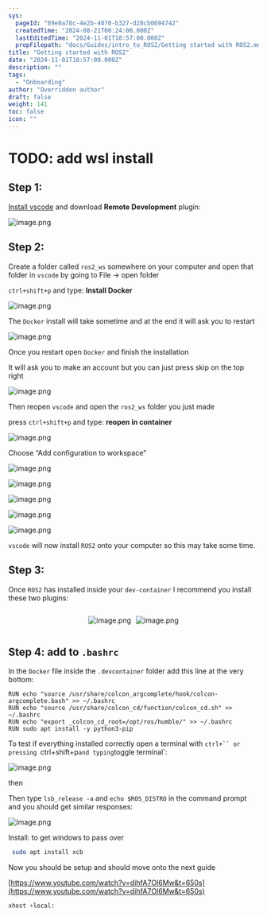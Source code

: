 ```yaml
---
sys:
  pageId: "89e0a78c-4e2b-4070-b327-d28cb0694742"
  createdTime: "2024-08-21T00:24:00.000Z"
  lastEditedTime: "2024-11-01T18:57:00.000Z"
  propFilepath: "docs/Guides/intro_to_ROS2/Getting started with ROS2.md"
title: "Getting started with ROS2"
date: "2024-11-01T18:57:00.000Z"
description: ""
tags:
  - "Onboarding"
author: "Overridden author"
draft: false
weight: 141
toc: false
icon: ""
---
```


# TODO: add wsl install

## Step 1:

[Install vscode](https://code.visualstudio.com/download) and download **Remote Development** plugin:

![image.png](https://prod-files-secure.s3.us-west-2.amazonaws.com/d518164a-d88e-44d1-a4ee-3adb3bd8bce0/efb52993-1881-4a40-b95e-6f020334f022/image.png?X-Amz-Algorithm=AWS4-HMAC-SHA256&X-Amz-Content-Sha256=UNSIGNED-PAYLOAD&X-Amz-Credential=ASIAZI2LB4665NAK7J3R%2F20250222%2Fus-west-2%2Fs3%2Faws4_request&X-Amz-Date=20250222T020634Z&X-Amz-Expires=3600&X-Amz-Security-Token=IQoJb3JpZ2luX2VjELr%2F%2F%2F%2F%2F%2F%2F%2F%2F%2FwEaCXVzLXdlc3QtMiJHMEUCIQC43WSBJ%2F%2FvhRHyP8KLnWy1m1sUEwBKPbBIsVU3Kfo9UQIgHthhcbbA8Wofirn8PZQ2SNri5QHD1u%2BrJfV3PK79qAMqiAQI4%2F%2F%2F%2F%2F%2F%2F%2F%2F%2F%2FARAAGgw2Mzc0MjMxODM4MDUiDIwQPE0amHpIxOFa%2FyrcAxmXwvfBWs3G2jA7kdhUMbt%2BjGJAPEzfrFSL%2BPnkRRtDJ9OO1ix%2Fo%2FV3EO728ab7rEyIjx9eo%2BFMRv%2BAKboUiEr5ue4ev%2FPasXeHt5u6nXVC0I3K%2FS1JdCUrkazOpHmLh7Z1s4PyCfq26otjniHTYuQ9oQo5tTHRCV7P6cuxYTqXASEXNF9BHGGCMJBcXQMSPhhd8Rp9%2BKrEDtyVBbe%2Fa14mkjSaKWrJ5ElnILnUfQ1UubEyfyhsjp2gqVmzwlPhRv1pWnSrsorEbFR1ptrKrzL0GMmwJf83f0GrzaHXKSZ8uh7byKN69KnnyssBFaRoRrUY4b1UdI9I7NgWVSNnsWddbYkXFagzRa1Ct37w0lhoYjxSz3QFkdk2YE0dQWpITxioclf%2BwGi%2F0mCsoXVWy8gc1XrMvs4RNm6pArq7wtbEKwT1YCctMo8Lo6LzU2xsXXWw%2BeCbq0ecEd%2B94cFQ0Ei%2FmCJsl8BXnFqAlntarV%2BOf8w5sc3eA9F4%2FoXhtgsayDwWOJnp4zT%2FmXyuI%2F1KNObGYpRONLSXcif8YUJPFO%2B1zemlPeEXceZrPSrClNQCK8dtGi%2B2IBN9WA8QO4WmYaeyCWiZdQJguWrPnd1IgjXsy0EFAhEOswJs32z1MPbO5L0GOqUBr9xSmpDDB0ow5ToXfxeGEmX1PrZNun5ha7xGRcmCWQTU2HZ9g2O%2Bnia1ESzsEFeL%2FG8xZAjlvJuIhnvidbDLaEIwuuyAhh3i%2Fm5v4RYMezU99ei1ncphJjjyTDrmoRvriQE7sCju%2FiFObULWC1rsNdPGLkXB%2BbcLKYJpYy8ozxSydYAowtHp0THm8cKLcz8br46vHe9pbyy6%2FoUU3oMzz1Hr5H6y&X-Amz-Signature=e2bf225cf37b9bd9b2b1ccb99eaee79e8a15ce36f0292086d7d4439ca0b6a9ad&X-Amz-SignedHeaders=host&x-id=GetObject)

## Step 2:

Create a folder called `ros2_ws` somewhere on your computer and open that folder in `vscode` by going to File → open folder 

`ctrl+shift+p` and type: **Install Docker**

![image.png](https://prod-files-secure.s3.us-west-2.amazonaws.com/d518164a-d88e-44d1-a4ee-3adb3bd8bce0/2269dc0e-1cd5-47ff-bceb-c04ad9b2eab0/image.png?X-Amz-Algorithm=AWS4-HMAC-SHA256&X-Amz-Content-Sha256=UNSIGNED-PAYLOAD&X-Amz-Credential=ASIAZI2LB4665NAK7J3R%2F20250222%2Fus-west-2%2Fs3%2Faws4_request&X-Amz-Date=20250222T020634Z&X-Amz-Expires=3600&X-Amz-Security-Token=IQoJb3JpZ2luX2VjELr%2F%2F%2F%2F%2F%2F%2F%2F%2F%2FwEaCXVzLXdlc3QtMiJHMEUCIQC43WSBJ%2F%2FvhRHyP8KLnWy1m1sUEwBKPbBIsVU3Kfo9UQIgHthhcbbA8Wofirn8PZQ2SNri5QHD1u%2BrJfV3PK79qAMqiAQI4%2F%2F%2F%2F%2F%2F%2F%2F%2F%2F%2FARAAGgw2Mzc0MjMxODM4MDUiDIwQPE0amHpIxOFa%2FyrcAxmXwvfBWs3G2jA7kdhUMbt%2BjGJAPEzfrFSL%2BPnkRRtDJ9OO1ix%2Fo%2FV3EO728ab7rEyIjx9eo%2BFMRv%2BAKboUiEr5ue4ev%2FPasXeHt5u6nXVC0I3K%2FS1JdCUrkazOpHmLh7Z1s4PyCfq26otjniHTYuQ9oQo5tTHRCV7P6cuxYTqXASEXNF9BHGGCMJBcXQMSPhhd8Rp9%2BKrEDtyVBbe%2Fa14mkjSaKWrJ5ElnILnUfQ1UubEyfyhsjp2gqVmzwlPhRv1pWnSrsorEbFR1ptrKrzL0GMmwJf83f0GrzaHXKSZ8uh7byKN69KnnyssBFaRoRrUY4b1UdI9I7NgWVSNnsWddbYkXFagzRa1Ct37w0lhoYjxSz3QFkdk2YE0dQWpITxioclf%2BwGi%2F0mCsoXVWy8gc1XrMvs4RNm6pArq7wtbEKwT1YCctMo8Lo6LzU2xsXXWw%2BeCbq0ecEd%2B94cFQ0Ei%2FmCJsl8BXnFqAlntarV%2BOf8w5sc3eA9F4%2FoXhtgsayDwWOJnp4zT%2FmXyuI%2F1KNObGYpRONLSXcif8YUJPFO%2B1zemlPeEXceZrPSrClNQCK8dtGi%2B2IBN9WA8QO4WmYaeyCWiZdQJguWrPnd1IgjXsy0EFAhEOswJs32z1MPbO5L0GOqUBr9xSmpDDB0ow5ToXfxeGEmX1PrZNun5ha7xGRcmCWQTU2HZ9g2O%2Bnia1ESzsEFeL%2FG8xZAjlvJuIhnvidbDLaEIwuuyAhh3i%2Fm5v4RYMezU99ei1ncphJjjyTDrmoRvriQE7sCju%2FiFObULWC1rsNdPGLkXB%2BbcLKYJpYy8ozxSydYAowtHp0THm8cKLcz8br46vHe9pbyy6%2FoUU3oMzz1Hr5H6y&X-Amz-Signature=bb0e19247d189425d78292a1fea72045bc4fa1ca541680bbd03c366f79cdd7b0&X-Amz-SignedHeaders=host&x-id=GetObject)

The `Docker` install will take sometime and at the end it will ask you to restart

![image.png](https://prod-files-secure.s3.us-west-2.amazonaws.com/d518164a-d88e-44d1-a4ee-3adb3bd8bce0/ed233f78-be33-4b1f-b89c-9c346c0e961e/image.png?X-Amz-Algorithm=AWS4-HMAC-SHA256&X-Amz-Content-Sha256=UNSIGNED-PAYLOAD&X-Amz-Credential=ASIAZI2LB4665NAK7J3R%2F20250222%2Fus-west-2%2Fs3%2Faws4_request&X-Amz-Date=20250222T020634Z&X-Amz-Expires=3600&X-Amz-Security-Token=IQoJb3JpZ2luX2VjELr%2F%2F%2F%2F%2F%2F%2F%2F%2F%2FwEaCXVzLXdlc3QtMiJHMEUCIQC43WSBJ%2F%2FvhRHyP8KLnWy1m1sUEwBKPbBIsVU3Kfo9UQIgHthhcbbA8Wofirn8PZQ2SNri5QHD1u%2BrJfV3PK79qAMqiAQI4%2F%2F%2F%2F%2F%2F%2F%2F%2F%2F%2FARAAGgw2Mzc0MjMxODM4MDUiDIwQPE0amHpIxOFa%2FyrcAxmXwvfBWs3G2jA7kdhUMbt%2BjGJAPEzfrFSL%2BPnkRRtDJ9OO1ix%2Fo%2FV3EO728ab7rEyIjx9eo%2BFMRv%2BAKboUiEr5ue4ev%2FPasXeHt5u6nXVC0I3K%2FS1JdCUrkazOpHmLh7Z1s4PyCfq26otjniHTYuQ9oQo5tTHRCV7P6cuxYTqXASEXNF9BHGGCMJBcXQMSPhhd8Rp9%2BKrEDtyVBbe%2Fa14mkjSaKWrJ5ElnILnUfQ1UubEyfyhsjp2gqVmzwlPhRv1pWnSrsorEbFR1ptrKrzL0GMmwJf83f0GrzaHXKSZ8uh7byKN69KnnyssBFaRoRrUY4b1UdI9I7NgWVSNnsWddbYkXFagzRa1Ct37w0lhoYjxSz3QFkdk2YE0dQWpITxioclf%2BwGi%2F0mCsoXVWy8gc1XrMvs4RNm6pArq7wtbEKwT1YCctMo8Lo6LzU2xsXXWw%2BeCbq0ecEd%2B94cFQ0Ei%2FmCJsl8BXnFqAlntarV%2BOf8w5sc3eA9F4%2FoXhtgsayDwWOJnp4zT%2FmXyuI%2F1KNObGYpRONLSXcif8YUJPFO%2B1zemlPeEXceZrPSrClNQCK8dtGi%2B2IBN9WA8QO4WmYaeyCWiZdQJguWrPnd1IgjXsy0EFAhEOswJs32z1MPbO5L0GOqUBr9xSmpDDB0ow5ToXfxeGEmX1PrZNun5ha7xGRcmCWQTU2HZ9g2O%2Bnia1ESzsEFeL%2FG8xZAjlvJuIhnvidbDLaEIwuuyAhh3i%2Fm5v4RYMezU99ei1ncphJjjyTDrmoRvriQE7sCju%2FiFObULWC1rsNdPGLkXB%2BbcLKYJpYy8ozxSydYAowtHp0THm8cKLcz8br46vHe9pbyy6%2FoUU3oMzz1Hr5H6y&X-Amz-Signature=ce4b3f1fe0cd0524df1f01b58b5af6e267d3b6a65053b8df38d0cf5cd3e08bfc&X-Amz-SignedHeaders=host&x-id=GetObject)

Once you restart open `Docker` and finish the installation

It will ask you to make an account but you can just press skip on the top right

![image.png](https://prod-files-secure.s3.us-west-2.amazonaws.com/d518164a-d88e-44d1-a4ee-3adb3bd8bce0/21010ad9-1659-4fd9-9f59-9932a09b2a3d/image.png?X-Amz-Algorithm=AWS4-HMAC-SHA256&X-Amz-Content-Sha256=UNSIGNED-PAYLOAD&X-Amz-Credential=ASIAZI2LB4665NAK7J3R%2F20250222%2Fus-west-2%2Fs3%2Faws4_request&X-Amz-Date=20250222T020634Z&X-Amz-Expires=3600&X-Amz-Security-Token=IQoJb3JpZ2luX2VjELr%2F%2F%2F%2F%2F%2F%2F%2F%2F%2FwEaCXVzLXdlc3QtMiJHMEUCIQC43WSBJ%2F%2FvhRHyP8KLnWy1m1sUEwBKPbBIsVU3Kfo9UQIgHthhcbbA8Wofirn8PZQ2SNri5QHD1u%2BrJfV3PK79qAMqiAQI4%2F%2F%2F%2F%2F%2F%2F%2F%2F%2F%2FARAAGgw2Mzc0MjMxODM4MDUiDIwQPE0amHpIxOFa%2FyrcAxmXwvfBWs3G2jA7kdhUMbt%2BjGJAPEzfrFSL%2BPnkRRtDJ9OO1ix%2Fo%2FV3EO728ab7rEyIjx9eo%2BFMRv%2BAKboUiEr5ue4ev%2FPasXeHt5u6nXVC0I3K%2FS1JdCUrkazOpHmLh7Z1s4PyCfq26otjniHTYuQ9oQo5tTHRCV7P6cuxYTqXASEXNF9BHGGCMJBcXQMSPhhd8Rp9%2BKrEDtyVBbe%2Fa14mkjSaKWrJ5ElnILnUfQ1UubEyfyhsjp2gqVmzwlPhRv1pWnSrsorEbFR1ptrKrzL0GMmwJf83f0GrzaHXKSZ8uh7byKN69KnnyssBFaRoRrUY4b1UdI9I7NgWVSNnsWddbYkXFagzRa1Ct37w0lhoYjxSz3QFkdk2YE0dQWpITxioclf%2BwGi%2F0mCsoXVWy8gc1XrMvs4RNm6pArq7wtbEKwT1YCctMo8Lo6LzU2xsXXWw%2BeCbq0ecEd%2B94cFQ0Ei%2FmCJsl8BXnFqAlntarV%2BOf8w5sc3eA9F4%2FoXhtgsayDwWOJnp4zT%2FmXyuI%2F1KNObGYpRONLSXcif8YUJPFO%2B1zemlPeEXceZrPSrClNQCK8dtGi%2B2IBN9WA8QO4WmYaeyCWiZdQJguWrPnd1IgjXsy0EFAhEOswJs32z1MPbO5L0GOqUBr9xSmpDDB0ow5ToXfxeGEmX1PrZNun5ha7xGRcmCWQTU2HZ9g2O%2Bnia1ESzsEFeL%2FG8xZAjlvJuIhnvidbDLaEIwuuyAhh3i%2Fm5v4RYMezU99ei1ncphJjjyTDrmoRvriQE7sCju%2FiFObULWC1rsNdPGLkXB%2BbcLKYJpYy8ozxSydYAowtHp0THm8cKLcz8br46vHe9pbyy6%2FoUU3oMzz1Hr5H6y&X-Amz-Signature=3187e9f2bf00c61fb1e9f1dfd648ee79d3061e9f8bb29af5625c06c0fdf60781&X-Amz-SignedHeaders=host&x-id=GetObject)

Then reopen `vscode` and open the `ros2_ws` folder you just made

press `ctrl+shift+p` and type: **reopen in container**

![image.png](https://prod-files-secure.s3.us-west-2.amazonaws.com/d518164a-d88e-44d1-a4ee-3adb3bd8bce0/4e93b8c2-41ad-488c-8095-c74205196118/image.png?X-Amz-Algorithm=AWS4-HMAC-SHA256&X-Amz-Content-Sha256=UNSIGNED-PAYLOAD&X-Amz-Credential=ASIAZI2LB4665NAK7J3R%2F20250222%2Fus-west-2%2Fs3%2Faws4_request&X-Amz-Date=20250222T020634Z&X-Amz-Expires=3600&X-Amz-Security-Token=IQoJb3JpZ2luX2VjELr%2F%2F%2F%2F%2F%2F%2F%2F%2F%2FwEaCXVzLXdlc3QtMiJHMEUCIQC43WSBJ%2F%2FvhRHyP8KLnWy1m1sUEwBKPbBIsVU3Kfo9UQIgHthhcbbA8Wofirn8PZQ2SNri5QHD1u%2BrJfV3PK79qAMqiAQI4%2F%2F%2F%2F%2F%2F%2F%2F%2F%2F%2FARAAGgw2Mzc0MjMxODM4MDUiDIwQPE0amHpIxOFa%2FyrcAxmXwvfBWs3G2jA7kdhUMbt%2BjGJAPEzfrFSL%2BPnkRRtDJ9OO1ix%2Fo%2FV3EO728ab7rEyIjx9eo%2BFMRv%2BAKboUiEr5ue4ev%2FPasXeHt5u6nXVC0I3K%2FS1JdCUrkazOpHmLh7Z1s4PyCfq26otjniHTYuQ9oQo5tTHRCV7P6cuxYTqXASEXNF9BHGGCMJBcXQMSPhhd8Rp9%2BKrEDtyVBbe%2Fa14mkjSaKWrJ5ElnILnUfQ1UubEyfyhsjp2gqVmzwlPhRv1pWnSrsorEbFR1ptrKrzL0GMmwJf83f0GrzaHXKSZ8uh7byKN69KnnyssBFaRoRrUY4b1UdI9I7NgWVSNnsWddbYkXFagzRa1Ct37w0lhoYjxSz3QFkdk2YE0dQWpITxioclf%2BwGi%2F0mCsoXVWy8gc1XrMvs4RNm6pArq7wtbEKwT1YCctMo8Lo6LzU2xsXXWw%2BeCbq0ecEd%2B94cFQ0Ei%2FmCJsl8BXnFqAlntarV%2BOf8w5sc3eA9F4%2FoXhtgsayDwWOJnp4zT%2FmXyuI%2F1KNObGYpRONLSXcif8YUJPFO%2B1zemlPeEXceZrPSrClNQCK8dtGi%2B2IBN9WA8QO4WmYaeyCWiZdQJguWrPnd1IgjXsy0EFAhEOswJs32z1MPbO5L0GOqUBr9xSmpDDB0ow5ToXfxeGEmX1PrZNun5ha7xGRcmCWQTU2HZ9g2O%2Bnia1ESzsEFeL%2FG8xZAjlvJuIhnvidbDLaEIwuuyAhh3i%2Fm5v4RYMezU99ei1ncphJjjyTDrmoRvriQE7sCju%2FiFObULWC1rsNdPGLkXB%2BbcLKYJpYy8ozxSydYAowtHp0THm8cKLcz8br46vHe9pbyy6%2FoUU3oMzz1Hr5H6y&X-Amz-Signature=64d3c8ed88bcb640e62d06eaad85111dacd1f60c02e804f52983d2a337e8e29c&X-Amz-SignedHeaders=host&x-id=GetObject)

Choose “Add configuration to workspace”

![image.png](https://prod-files-secure.s3.us-west-2.amazonaws.com/d518164a-d88e-44d1-a4ee-3adb3bd8bce0/9560b282-5060-4989-ba37-97e7b2c22476/image.png?X-Amz-Algorithm=AWS4-HMAC-SHA256&X-Amz-Content-Sha256=UNSIGNED-PAYLOAD&X-Amz-Credential=ASIAZI2LB4665NAK7J3R%2F20250222%2Fus-west-2%2Fs3%2Faws4_request&X-Amz-Date=20250222T020634Z&X-Amz-Expires=3600&X-Amz-Security-Token=IQoJb3JpZ2luX2VjELr%2F%2F%2F%2F%2F%2F%2F%2F%2F%2FwEaCXVzLXdlc3QtMiJHMEUCIQC43WSBJ%2F%2FvhRHyP8KLnWy1m1sUEwBKPbBIsVU3Kfo9UQIgHthhcbbA8Wofirn8PZQ2SNri5QHD1u%2BrJfV3PK79qAMqiAQI4%2F%2F%2F%2F%2F%2F%2F%2F%2F%2F%2FARAAGgw2Mzc0MjMxODM4MDUiDIwQPE0amHpIxOFa%2FyrcAxmXwvfBWs3G2jA7kdhUMbt%2BjGJAPEzfrFSL%2BPnkRRtDJ9OO1ix%2Fo%2FV3EO728ab7rEyIjx9eo%2BFMRv%2BAKboUiEr5ue4ev%2FPasXeHt5u6nXVC0I3K%2FS1JdCUrkazOpHmLh7Z1s4PyCfq26otjniHTYuQ9oQo5tTHRCV7P6cuxYTqXASEXNF9BHGGCMJBcXQMSPhhd8Rp9%2BKrEDtyVBbe%2Fa14mkjSaKWrJ5ElnILnUfQ1UubEyfyhsjp2gqVmzwlPhRv1pWnSrsorEbFR1ptrKrzL0GMmwJf83f0GrzaHXKSZ8uh7byKN69KnnyssBFaRoRrUY4b1UdI9I7NgWVSNnsWddbYkXFagzRa1Ct37w0lhoYjxSz3QFkdk2YE0dQWpITxioclf%2BwGi%2F0mCsoXVWy8gc1XrMvs4RNm6pArq7wtbEKwT1YCctMo8Lo6LzU2xsXXWw%2BeCbq0ecEd%2B94cFQ0Ei%2FmCJsl8BXnFqAlntarV%2BOf8w5sc3eA9F4%2FoXhtgsayDwWOJnp4zT%2FmXyuI%2F1KNObGYpRONLSXcif8YUJPFO%2B1zemlPeEXceZrPSrClNQCK8dtGi%2B2IBN9WA8QO4WmYaeyCWiZdQJguWrPnd1IgjXsy0EFAhEOswJs32z1MPbO5L0GOqUBr9xSmpDDB0ow5ToXfxeGEmX1PrZNun5ha7xGRcmCWQTU2HZ9g2O%2Bnia1ESzsEFeL%2FG8xZAjlvJuIhnvidbDLaEIwuuyAhh3i%2Fm5v4RYMezU99ei1ncphJjjyTDrmoRvriQE7sCju%2FiFObULWC1rsNdPGLkXB%2BbcLKYJpYy8ozxSydYAowtHp0THm8cKLcz8br46vHe9pbyy6%2FoUU3oMzz1Hr5H6y&X-Amz-Signature=dce7f2373c9d4df91b2c4c714280bb721f2936945dfca7c6de5f1d95e8442f11&X-Amz-SignedHeaders=host&x-id=GetObject)

![image.png](https://prod-files-secure.s3.us-west-2.amazonaws.com/d518164a-d88e-44d1-a4ee-3adb3bd8bce0/2ee63f81-886b-48e8-a553-dc6e5eac99e4/image.png?X-Amz-Algorithm=AWS4-HMAC-SHA256&X-Amz-Content-Sha256=UNSIGNED-PAYLOAD&X-Amz-Credential=ASIAZI2LB4665NAK7J3R%2F20250222%2Fus-west-2%2Fs3%2Faws4_request&X-Amz-Date=20250222T020634Z&X-Amz-Expires=3600&X-Amz-Security-Token=IQoJb3JpZ2luX2VjELr%2F%2F%2F%2F%2F%2F%2F%2F%2F%2FwEaCXVzLXdlc3QtMiJHMEUCIQC43WSBJ%2F%2FvhRHyP8KLnWy1m1sUEwBKPbBIsVU3Kfo9UQIgHthhcbbA8Wofirn8PZQ2SNri5QHD1u%2BrJfV3PK79qAMqiAQI4%2F%2F%2F%2F%2F%2F%2F%2F%2F%2F%2FARAAGgw2Mzc0MjMxODM4MDUiDIwQPE0amHpIxOFa%2FyrcAxmXwvfBWs3G2jA7kdhUMbt%2BjGJAPEzfrFSL%2BPnkRRtDJ9OO1ix%2Fo%2FV3EO728ab7rEyIjx9eo%2BFMRv%2BAKboUiEr5ue4ev%2FPasXeHt5u6nXVC0I3K%2FS1JdCUrkazOpHmLh7Z1s4PyCfq26otjniHTYuQ9oQo5tTHRCV7P6cuxYTqXASEXNF9BHGGCMJBcXQMSPhhd8Rp9%2BKrEDtyVBbe%2Fa14mkjSaKWrJ5ElnILnUfQ1UubEyfyhsjp2gqVmzwlPhRv1pWnSrsorEbFR1ptrKrzL0GMmwJf83f0GrzaHXKSZ8uh7byKN69KnnyssBFaRoRrUY4b1UdI9I7NgWVSNnsWddbYkXFagzRa1Ct37w0lhoYjxSz3QFkdk2YE0dQWpITxioclf%2BwGi%2F0mCsoXVWy8gc1XrMvs4RNm6pArq7wtbEKwT1YCctMo8Lo6LzU2xsXXWw%2BeCbq0ecEd%2B94cFQ0Ei%2FmCJsl8BXnFqAlntarV%2BOf8w5sc3eA9F4%2FoXhtgsayDwWOJnp4zT%2FmXyuI%2F1KNObGYpRONLSXcif8YUJPFO%2B1zemlPeEXceZrPSrClNQCK8dtGi%2B2IBN9WA8QO4WmYaeyCWiZdQJguWrPnd1IgjXsy0EFAhEOswJs32z1MPbO5L0GOqUBr9xSmpDDB0ow5ToXfxeGEmX1PrZNun5ha7xGRcmCWQTU2HZ9g2O%2Bnia1ESzsEFeL%2FG8xZAjlvJuIhnvidbDLaEIwuuyAhh3i%2Fm5v4RYMezU99ei1ncphJjjyTDrmoRvriQE7sCju%2FiFObULWC1rsNdPGLkXB%2BbcLKYJpYy8ozxSydYAowtHp0THm8cKLcz8br46vHe9pbyy6%2FoUU3oMzz1Hr5H6y&X-Amz-Signature=11d03232d4e463ed8dd33b96d546f21d67ce6291a862badc6a93d43e58ac1f48&X-Amz-SignedHeaders=host&x-id=GetObject)

![image.png](https://prod-files-secure.s3.us-west-2.amazonaws.com/d518164a-d88e-44d1-a4ee-3adb3bd8bce0/ae1580b2-b048-407e-aed9-b584224a7a04/image.png?X-Amz-Algorithm=AWS4-HMAC-SHA256&X-Amz-Content-Sha256=UNSIGNED-PAYLOAD&X-Amz-Credential=ASIAZI2LB4665NAK7J3R%2F20250222%2Fus-west-2%2Fs3%2Faws4_request&X-Amz-Date=20250222T020634Z&X-Amz-Expires=3600&X-Amz-Security-Token=IQoJb3JpZ2luX2VjELr%2F%2F%2F%2F%2F%2F%2F%2F%2F%2FwEaCXVzLXdlc3QtMiJHMEUCIQC43WSBJ%2F%2FvhRHyP8KLnWy1m1sUEwBKPbBIsVU3Kfo9UQIgHthhcbbA8Wofirn8PZQ2SNri5QHD1u%2BrJfV3PK79qAMqiAQI4%2F%2F%2F%2F%2F%2F%2F%2F%2F%2F%2FARAAGgw2Mzc0MjMxODM4MDUiDIwQPE0amHpIxOFa%2FyrcAxmXwvfBWs3G2jA7kdhUMbt%2BjGJAPEzfrFSL%2BPnkRRtDJ9OO1ix%2Fo%2FV3EO728ab7rEyIjx9eo%2BFMRv%2BAKboUiEr5ue4ev%2FPasXeHt5u6nXVC0I3K%2FS1JdCUrkazOpHmLh7Z1s4PyCfq26otjniHTYuQ9oQo5tTHRCV7P6cuxYTqXASEXNF9BHGGCMJBcXQMSPhhd8Rp9%2BKrEDtyVBbe%2Fa14mkjSaKWrJ5ElnILnUfQ1UubEyfyhsjp2gqVmzwlPhRv1pWnSrsorEbFR1ptrKrzL0GMmwJf83f0GrzaHXKSZ8uh7byKN69KnnyssBFaRoRrUY4b1UdI9I7NgWVSNnsWddbYkXFagzRa1Ct37w0lhoYjxSz3QFkdk2YE0dQWpITxioclf%2BwGi%2F0mCsoXVWy8gc1XrMvs4RNm6pArq7wtbEKwT1YCctMo8Lo6LzU2xsXXWw%2BeCbq0ecEd%2B94cFQ0Ei%2FmCJsl8BXnFqAlntarV%2BOf8w5sc3eA9F4%2FoXhtgsayDwWOJnp4zT%2FmXyuI%2F1KNObGYpRONLSXcif8YUJPFO%2B1zemlPeEXceZrPSrClNQCK8dtGi%2B2IBN9WA8QO4WmYaeyCWiZdQJguWrPnd1IgjXsy0EFAhEOswJs32z1MPbO5L0GOqUBr9xSmpDDB0ow5ToXfxeGEmX1PrZNun5ha7xGRcmCWQTU2HZ9g2O%2Bnia1ESzsEFeL%2FG8xZAjlvJuIhnvidbDLaEIwuuyAhh3i%2Fm5v4RYMezU99ei1ncphJjjyTDrmoRvriQE7sCju%2FiFObULWC1rsNdPGLkXB%2BbcLKYJpYy8ozxSydYAowtHp0THm8cKLcz8br46vHe9pbyy6%2FoUU3oMzz1Hr5H6y&X-Amz-Signature=9e26de8f225254597d88a6170cdb90d0ddd397045e8cc226ca4a241cfc3c47e9&X-Amz-SignedHeaders=host&x-id=GetObject)

![image.png](https://prod-files-secure.s3.us-west-2.amazonaws.com/d518164a-d88e-44d1-a4ee-3adb3bd8bce0/53255b28-f75e-430f-b9e3-c0ac8577e42b/image.png?X-Amz-Algorithm=AWS4-HMAC-SHA256&X-Amz-Content-Sha256=UNSIGNED-PAYLOAD&X-Amz-Credential=ASIAZI2LB4665NAK7J3R%2F20250222%2Fus-west-2%2Fs3%2Faws4_request&X-Amz-Date=20250222T020634Z&X-Amz-Expires=3600&X-Amz-Security-Token=IQoJb3JpZ2luX2VjELr%2F%2F%2F%2F%2F%2F%2F%2F%2F%2FwEaCXVzLXdlc3QtMiJHMEUCIQC43WSBJ%2F%2FvhRHyP8KLnWy1m1sUEwBKPbBIsVU3Kfo9UQIgHthhcbbA8Wofirn8PZQ2SNri5QHD1u%2BrJfV3PK79qAMqiAQI4%2F%2F%2F%2F%2F%2F%2F%2F%2F%2F%2FARAAGgw2Mzc0MjMxODM4MDUiDIwQPE0amHpIxOFa%2FyrcAxmXwvfBWs3G2jA7kdhUMbt%2BjGJAPEzfrFSL%2BPnkRRtDJ9OO1ix%2Fo%2FV3EO728ab7rEyIjx9eo%2BFMRv%2BAKboUiEr5ue4ev%2FPasXeHt5u6nXVC0I3K%2FS1JdCUrkazOpHmLh7Z1s4PyCfq26otjniHTYuQ9oQo5tTHRCV7P6cuxYTqXASEXNF9BHGGCMJBcXQMSPhhd8Rp9%2BKrEDtyVBbe%2Fa14mkjSaKWrJ5ElnILnUfQ1UubEyfyhsjp2gqVmzwlPhRv1pWnSrsorEbFR1ptrKrzL0GMmwJf83f0GrzaHXKSZ8uh7byKN69KnnyssBFaRoRrUY4b1UdI9I7NgWVSNnsWddbYkXFagzRa1Ct37w0lhoYjxSz3QFkdk2YE0dQWpITxioclf%2BwGi%2F0mCsoXVWy8gc1XrMvs4RNm6pArq7wtbEKwT1YCctMo8Lo6LzU2xsXXWw%2BeCbq0ecEd%2B94cFQ0Ei%2FmCJsl8BXnFqAlntarV%2BOf8w5sc3eA9F4%2FoXhtgsayDwWOJnp4zT%2FmXyuI%2F1KNObGYpRONLSXcif8YUJPFO%2B1zemlPeEXceZrPSrClNQCK8dtGi%2B2IBN9WA8QO4WmYaeyCWiZdQJguWrPnd1IgjXsy0EFAhEOswJs32z1MPbO5L0GOqUBr9xSmpDDB0ow5ToXfxeGEmX1PrZNun5ha7xGRcmCWQTU2HZ9g2O%2Bnia1ESzsEFeL%2FG8xZAjlvJuIhnvidbDLaEIwuuyAhh3i%2Fm5v4RYMezU99ei1ncphJjjyTDrmoRvriQE7sCju%2FiFObULWC1rsNdPGLkXB%2BbcLKYJpYy8ozxSydYAowtHp0THm8cKLcz8br46vHe9pbyy6%2FoUU3oMzz1Hr5H6y&X-Amz-Signature=501131301b570ae9881db7645b759c847b52ce8966fe3d2c7d83b0625b258a7d&X-Amz-SignedHeaders=host&x-id=GetObject)

![image.png](https://prod-files-secure.s3.us-west-2.amazonaws.com/d518164a-d88e-44d1-a4ee-3adb3bd8bce0/7c562767-5af9-4ffb-97d1-327bcdf4ee00/image.png?X-Amz-Algorithm=AWS4-HMAC-SHA256&X-Amz-Content-Sha256=UNSIGNED-PAYLOAD&X-Amz-Credential=ASIAZI2LB4665NAK7J3R%2F20250222%2Fus-west-2%2Fs3%2Faws4_request&X-Amz-Date=20250222T020634Z&X-Amz-Expires=3600&X-Amz-Security-Token=IQoJb3JpZ2luX2VjELr%2F%2F%2F%2F%2F%2F%2F%2F%2F%2FwEaCXVzLXdlc3QtMiJHMEUCIQC43WSBJ%2F%2FvhRHyP8KLnWy1m1sUEwBKPbBIsVU3Kfo9UQIgHthhcbbA8Wofirn8PZQ2SNri5QHD1u%2BrJfV3PK79qAMqiAQI4%2F%2F%2F%2F%2F%2F%2F%2F%2F%2F%2FARAAGgw2Mzc0MjMxODM4MDUiDIwQPE0amHpIxOFa%2FyrcAxmXwvfBWs3G2jA7kdhUMbt%2BjGJAPEzfrFSL%2BPnkRRtDJ9OO1ix%2Fo%2FV3EO728ab7rEyIjx9eo%2BFMRv%2BAKboUiEr5ue4ev%2FPasXeHt5u6nXVC0I3K%2FS1JdCUrkazOpHmLh7Z1s4PyCfq26otjniHTYuQ9oQo5tTHRCV7P6cuxYTqXASEXNF9BHGGCMJBcXQMSPhhd8Rp9%2BKrEDtyVBbe%2Fa14mkjSaKWrJ5ElnILnUfQ1UubEyfyhsjp2gqVmzwlPhRv1pWnSrsorEbFR1ptrKrzL0GMmwJf83f0GrzaHXKSZ8uh7byKN69KnnyssBFaRoRrUY4b1UdI9I7NgWVSNnsWddbYkXFagzRa1Ct37w0lhoYjxSz3QFkdk2YE0dQWpITxioclf%2BwGi%2F0mCsoXVWy8gc1XrMvs4RNm6pArq7wtbEKwT1YCctMo8Lo6LzU2xsXXWw%2BeCbq0ecEd%2B94cFQ0Ei%2FmCJsl8BXnFqAlntarV%2BOf8w5sc3eA9F4%2FoXhtgsayDwWOJnp4zT%2FmXyuI%2F1KNObGYpRONLSXcif8YUJPFO%2B1zemlPeEXceZrPSrClNQCK8dtGi%2B2IBN9WA8QO4WmYaeyCWiZdQJguWrPnd1IgjXsy0EFAhEOswJs32z1MPbO5L0GOqUBr9xSmpDDB0ow5ToXfxeGEmX1PrZNun5ha7xGRcmCWQTU2HZ9g2O%2Bnia1ESzsEFeL%2FG8xZAjlvJuIhnvidbDLaEIwuuyAhh3i%2Fm5v4RYMezU99ei1ncphJjjyTDrmoRvriQE7sCju%2FiFObULWC1rsNdPGLkXB%2BbcLKYJpYy8ozxSydYAowtHp0THm8cKLcz8br46vHe9pbyy6%2FoUU3oMzz1Hr5H6y&X-Amz-Signature=10d07d3ce66fff193fd3c47010e7b66de8d93b091b10ad5d42aa7e5d7408ebb1&X-Amz-SignedHeaders=host&x-id=GetObject)

`vscode` will now install `ROS2` onto your computer so this may take some time.

## Step 3:

Once `ROS2` has installed inside your `dev-container` I recommend you install these two plugins:

<div style="display: flex;flex-direction: row; column-gap:10px; max-width: 630px;justify-content: center;">
<div>

![image.png](https://prod-files-secure.s3.us-west-2.amazonaws.com/d518164a-d88e-44d1-a4ee-3adb3bd8bce0/3fc3d550-5a54-4ba1-ba6b-faa01cdb7369/image.png?X-Amz-Algorithm=AWS4-HMAC-SHA256&X-Amz-Content-Sha256=UNSIGNED-PAYLOAD&X-Amz-Credential=ASIAZI2LB466ZOKNNUYT%2F20250222%2Fus-west-2%2Fs3%2Faws4_request&X-Amz-Date=20250222T020636Z&X-Amz-Expires=3600&X-Amz-Security-Token=IQoJb3JpZ2luX2VjELr%2F%2F%2F%2F%2F%2F%2F%2F%2F%2FwEaCXVzLXdlc3QtMiJHMEUCIQDWpcReZMOZ53xv9Sfhd52MsK0r86s8KWNH9fBz2OTb%2FQIgKp7DFQzYV4N5taoYzw08Mqw%2Fj2QcttsUTjMzqdpjCnsqiAQI4v%2F%2F%2F%2F%2F%2F%2F%2F%2F%2FARAAGgw2Mzc0MjMxODM4MDUiDJC8i1yV9%2F93e%2F1oWSrcA9gd3Wfq9Dc42uuscmZEYd1ESVbErhpqBgVWDJPQVDpQ6WtpQN6%2BBgJgR3FgYoX%2BTJbnhmCXvg6UWFbm8yWxZyOOQvzkS7RvAkLwhoQQYr%2BB7xVBlc5QXkvcvipQ5khLln4xDNIKDwReOxeJqXi%2B3925pd1oZh4cyDDRnwLgl8N6a0mO9nbM0SEIidD4N%2Fc5W%2B3%2B7EtWDL7JuX2hrw6agOO02xfoyMbeLQxJkszF%2B6bnon%2FjK6osV86hmkdcJ9Vqkj%2BP%2FfT4kwlfvNOIVDijyxaEwdsU27bX1MPIYFgYpNcFYdI3qpWeWd%2FNjGPy3h3%2Fjqninz3CCZgIbQWNl7eZwqKYNdxGtrJ6Z5orhZ%2BRj51C2CvwSR%2FmzjDOfSUxU6hXDawpy0t4IYrAejoJLn6XHQMcrNwYeB2CIcaDkoFtQgu6z00dMN23fM333CNI7vzqEyay9E15QkrshRjAV8%2BTkye7EoLW5dsgArgOECOqUWSuB%2BUFAGP7z1JKm29Vqq7QH0OLocXqp0XXRdnipGe5IhprKdtwU5MBgv%2F5a0iZB1gZfInBFvinLj7Rd6YtAyV3ZPAn54g%2FK5LThA98RRQ0lB4hx7%2FW8vEBAYjoWdOdT45ycl%2BcPxumnYNo4Z%2FoMJzP5L0GOqUBl3EG%2BBMkkC3iCw2acSwGisLxBo3zU9h%2BJDTvNwrsRfWqPGsGGSlmJzYJ3FkQsLTu1R2ZyjOY%2BdWVQplTY4wfgpMMR%2BmBA3p5Gh2peKmFqOo57gMZj7SFvJdMAF8k%2BOv31gQvwSGObwbpNID6lx5FKM8OqJt3P3xpQtmArA4bkgNwSui1OXKmZiSLmGAxp3q9dia4kf%2B5ywr1EUpBh5yQvt5MNWUR&X-Amz-Signature=54b742af24aaf5af86287884cb3738a36a88202b282d38e862e659fed14ef0eb&X-Amz-SignedHeaders=host&x-id=GetObject)

</div>
<div>

![image.png](https://prod-files-secure.s3.us-west-2.amazonaws.com/d518164a-d88e-44d1-a4ee-3adb3bd8bce0/d994cc66-13c2-4093-a5a3-f84cf4601a82/image.png?X-Amz-Algorithm=AWS4-HMAC-SHA256&X-Amz-Content-Sha256=UNSIGNED-PAYLOAD&X-Amz-Credential=ASIAZI2LB4664VM22I54%2F20250222%2Fus-west-2%2Fs3%2Faws4_request&X-Amz-Date=20250222T020636Z&X-Amz-Expires=3600&X-Amz-Security-Token=IQoJb3JpZ2luX2VjELr%2F%2F%2F%2F%2F%2F%2F%2F%2F%2FwEaCXVzLXdlc3QtMiJGMEQCIEJi2ACX3%2F31bXB6D%2BTWf%2B7boi3EtExYM47CAqdJv7UiAiB%2Fa5YW%2BBHU8KsBhXSj6zXJrcUhvQL46ckfDdXtha3JYSqIBAjj%2F%2F%2F%2F%2F%2F%2F%2F%2F%2F8BEAAaDDYzNzQyMzE4MzgwNSIMoOxYC94dOnOGHLECKtwDO%2FnIATH3bb4NNDUg%2FSBnfX8KLIvz33bjIcheno31U47o6b%2FMDcKqRlkQeiqW7vTBU7%2FvNwR%2BVizsoNQRUwkoowFm4326PsAfHrU%2BuFCb%2BQI%2F5sTlKijzWG%2FoD4fLb3K%2BSIA6xZCdTwgnousGK%2Bc5cF8sEA4ZsgJrG8W441ccNB%2FfwqIs3yFnGHEGPPovx63LjALnBxVlsglEW1A%2Bj142eTJwQ2KuqXlMyj6Av1tSIo8Tx1uwf53tDzY1A7yt1YnuqdBdat1iWHTx6QTh3Bty8X5%2FDfntAMpHTlOJI8q0rjxeEyGxeM%2FbF0KbXPcefYxNT401j%2FHoSkbyOjIUjW%2BzCeiFyw9V15w2%2Fh5HME1jN9nnG7JdqO7wIytBkUxytVVuOsiWjrP%2F2JJnjFTEFMr%2BBPmKiSp9SxAcKuiQxDg%2B21%2B%2FOMsfpk4lN3X8HJZjzKK0zTD%2B6Br6EMiic9QV5u2vHo5EyviL4ZcOoiEFHt6OaYxiUXXGCZJSloJyCZJ6xcHnPtFKgyX7RecE3yYy5dWnf%2FWeEWXlMxxzz5aUcVAMA9pA1AZaPaiccRaqcCvbTF1c8KeUcbSh4rup3XKED%2F7WPiT3yPNmOUNyosNMsXgOnUGyef4szYhDBEFpVrsw6c7kvQY6pgE9geXtyYSK4GMixNd5a64sKi9HUTbkRBqCkEF2Ah62xibEjvwvZ9w78jlvVG3oxvNSCBKtXPrKe9X6GITRtGSgBwc50yU%2BIyxRpsoznRnAUqFQG%2FQhQJ7nN9B%2Fm%2F8K3kUabf6GWbSUzkvXsq4PdwezQspWaIfbAlWIcSqPlmKwP59nKnLvZ2CyPooKwvTPy5oDx6o9S2OKarw3eJedFjRkdhSEEorA&X-Amz-Signature=8146f8c276e8b0bd600639b71f39831c5c4b27e679adf0c996c754de132ab49e&X-Amz-SignedHeaders=host&x-id=GetObject)

</div>
</div>

## Step 4: add to `.bashrc`

In the `Docker` file inside the `.devcontainer` folder add this line at the very bottom: 

```docker
RUN echo "source /usr/share/colcon_argcomplete/hook/colcon-argcomplete.bash" >> ~/.bashrc
RUN echo "source /usr/share/colcon_cd/function/colcon_cd.sh" >> ~/.bashrc
RUN echo "export _colcon_cd_root=/opt/ros/humble/" >> ~/.bashrc
RUN sudo apt install -y python3-pip 
```

To test if everything installed correctly open a terminal with `ctrl+`` or pressing `ctrl+shift+p` and typing `toggle terminal`:

![image.png](https://prod-files-secure.s3.us-west-2.amazonaws.com/d518164a-d88e-44d1-a4ee-3adb3bd8bce0/6a4943d8-b04e-4c02-9a58-775f3384d1a5/image.png?X-Amz-Algorithm=AWS4-HMAC-SHA256&X-Amz-Content-Sha256=UNSIGNED-PAYLOAD&X-Amz-Credential=ASIAZI2LB4665NAK7J3R%2F20250222%2Fus-west-2%2Fs3%2Faws4_request&X-Amz-Date=20250222T020634Z&X-Amz-Expires=3600&X-Amz-Security-Token=IQoJb3JpZ2luX2VjELr%2F%2F%2F%2F%2F%2F%2F%2F%2F%2FwEaCXVzLXdlc3QtMiJHMEUCIQC43WSBJ%2F%2FvhRHyP8KLnWy1m1sUEwBKPbBIsVU3Kfo9UQIgHthhcbbA8Wofirn8PZQ2SNri5QHD1u%2BrJfV3PK79qAMqiAQI4%2F%2F%2F%2F%2F%2F%2F%2F%2F%2F%2FARAAGgw2Mzc0MjMxODM4MDUiDIwQPE0amHpIxOFa%2FyrcAxmXwvfBWs3G2jA7kdhUMbt%2BjGJAPEzfrFSL%2BPnkRRtDJ9OO1ix%2Fo%2FV3EO728ab7rEyIjx9eo%2BFMRv%2BAKboUiEr5ue4ev%2FPasXeHt5u6nXVC0I3K%2FS1JdCUrkazOpHmLh7Z1s4PyCfq26otjniHTYuQ9oQo5tTHRCV7P6cuxYTqXASEXNF9BHGGCMJBcXQMSPhhd8Rp9%2BKrEDtyVBbe%2Fa14mkjSaKWrJ5ElnILnUfQ1UubEyfyhsjp2gqVmzwlPhRv1pWnSrsorEbFR1ptrKrzL0GMmwJf83f0GrzaHXKSZ8uh7byKN69KnnyssBFaRoRrUY4b1UdI9I7NgWVSNnsWddbYkXFagzRa1Ct37w0lhoYjxSz3QFkdk2YE0dQWpITxioclf%2BwGi%2F0mCsoXVWy8gc1XrMvs4RNm6pArq7wtbEKwT1YCctMo8Lo6LzU2xsXXWw%2BeCbq0ecEd%2B94cFQ0Ei%2FmCJsl8BXnFqAlntarV%2BOf8w5sc3eA9F4%2FoXhtgsayDwWOJnp4zT%2FmXyuI%2F1KNObGYpRONLSXcif8YUJPFO%2B1zemlPeEXceZrPSrClNQCK8dtGi%2B2IBN9WA8QO4WmYaeyCWiZdQJguWrPnd1IgjXsy0EFAhEOswJs32z1MPbO5L0GOqUBr9xSmpDDB0ow5ToXfxeGEmX1PrZNun5ha7xGRcmCWQTU2HZ9g2O%2Bnia1ESzsEFeL%2FG8xZAjlvJuIhnvidbDLaEIwuuyAhh3i%2Fm5v4RYMezU99ei1ncphJjjyTDrmoRvriQE7sCju%2FiFObULWC1rsNdPGLkXB%2BbcLKYJpYy8ozxSydYAowtHp0THm8cKLcz8br46vHe9pbyy6%2FoUU3oMzz1Hr5H6y&X-Amz-Signature=800694a96948b814bb0416842f45845961808e23d6614af8c0f210f623dec2b8&X-Amz-SignedHeaders=host&x-id=GetObject)

then 

Then type `lsb_release -a` and `echo $ROS_DISTRO` in the command prompt and you should get similar responses:

![image.png](https://prod-files-secure.s3.us-west-2.amazonaws.com/d518164a-d88e-44d1-a4ee-3adb3bd8bce0/3e635dec-a805-4e85-8b9e-d000e5b71a4e/image.png?X-Amz-Algorithm=AWS4-HMAC-SHA256&X-Amz-Content-Sha256=UNSIGNED-PAYLOAD&X-Amz-Credential=ASIAZI2LB4665NAK7J3R%2F20250222%2Fus-west-2%2Fs3%2Faws4_request&X-Amz-Date=20250222T020634Z&X-Amz-Expires=3600&X-Amz-Security-Token=IQoJb3JpZ2luX2VjELr%2F%2F%2F%2F%2F%2F%2F%2F%2F%2FwEaCXVzLXdlc3QtMiJHMEUCIQC43WSBJ%2F%2FvhRHyP8KLnWy1m1sUEwBKPbBIsVU3Kfo9UQIgHthhcbbA8Wofirn8PZQ2SNri5QHD1u%2BrJfV3PK79qAMqiAQI4%2F%2F%2F%2F%2F%2F%2F%2F%2F%2F%2FARAAGgw2Mzc0MjMxODM4MDUiDIwQPE0amHpIxOFa%2FyrcAxmXwvfBWs3G2jA7kdhUMbt%2BjGJAPEzfrFSL%2BPnkRRtDJ9OO1ix%2Fo%2FV3EO728ab7rEyIjx9eo%2BFMRv%2BAKboUiEr5ue4ev%2FPasXeHt5u6nXVC0I3K%2FS1JdCUrkazOpHmLh7Z1s4PyCfq26otjniHTYuQ9oQo5tTHRCV7P6cuxYTqXASEXNF9BHGGCMJBcXQMSPhhd8Rp9%2BKrEDtyVBbe%2Fa14mkjSaKWrJ5ElnILnUfQ1UubEyfyhsjp2gqVmzwlPhRv1pWnSrsorEbFR1ptrKrzL0GMmwJf83f0GrzaHXKSZ8uh7byKN69KnnyssBFaRoRrUY4b1UdI9I7NgWVSNnsWddbYkXFagzRa1Ct37w0lhoYjxSz3QFkdk2YE0dQWpITxioclf%2BwGi%2F0mCsoXVWy8gc1XrMvs4RNm6pArq7wtbEKwT1YCctMo8Lo6LzU2xsXXWw%2BeCbq0ecEd%2B94cFQ0Ei%2FmCJsl8BXnFqAlntarV%2BOf8w5sc3eA9F4%2FoXhtgsayDwWOJnp4zT%2FmXyuI%2F1KNObGYpRONLSXcif8YUJPFO%2B1zemlPeEXceZrPSrClNQCK8dtGi%2B2IBN9WA8QO4WmYaeyCWiZdQJguWrPnd1IgjXsy0EFAhEOswJs32z1MPbO5L0GOqUBr9xSmpDDB0ow5ToXfxeGEmX1PrZNun5ha7xGRcmCWQTU2HZ9g2O%2Bnia1ESzsEFeL%2FG8xZAjlvJuIhnvidbDLaEIwuuyAhh3i%2Fm5v4RYMezU99ei1ncphJjjyTDrmoRvriQE7sCju%2FiFObULWC1rsNdPGLkXB%2BbcLKYJpYy8ozxSydYAowtHp0THm8cKLcz8br46vHe9pbyy6%2FoUU3oMzz1Hr5H6y&X-Amz-Signature=088e45f03a04db900024bc035d3595117f621fd1e68a22056be4b99765e78c16&X-Amz-SignedHeaders=host&x-id=GetObject)

Install:  to get windows to pass over

```bash
 sudo apt install xcb
```

Now you should be setup and should move onto the next guide 

[https://www.youtube.com/watch?v=dihfA7Ol6Mw&t=650s](https://www.youtube.com/watch?v=dihfA7Ol6Mw&t=650s)

```python
xhost +local:
```
